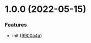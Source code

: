 # 1.0.0 (2022-05-15)

### Features

- init ([9900a4a](https://github.com/bent10/rcfy/commit/9900a4a25815e63f065b657001a5a5f071c3d691))
